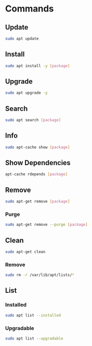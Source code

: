 # Commands

## Update

```sh
sudo apt update
```

## Install

```sh
sudo apt install -y [package]
```

## Upgrade

```sh
sudo apt upgrade -y
```

## Search

```sh
sudo apt search [package]
```

## Info

```sh
sudo apt-cache show [package]
```

## Show Dependencies

```sh
apt-cache rdepends [package]
```

## Remove

```sh
sudo apt-get remove [package]
```

### Purge

```sh
sudo apt-get remove --purge [package]
```

## Clean

```sh
sudo apt-get clean
```

### Remove

```sh
sudo rm -r /var/lib/apt/lists/*
```

## List

### Installed

```sh
sudo apt list --installed
```

### Upgradable

```sh
sudo apt list --upgradable
```
